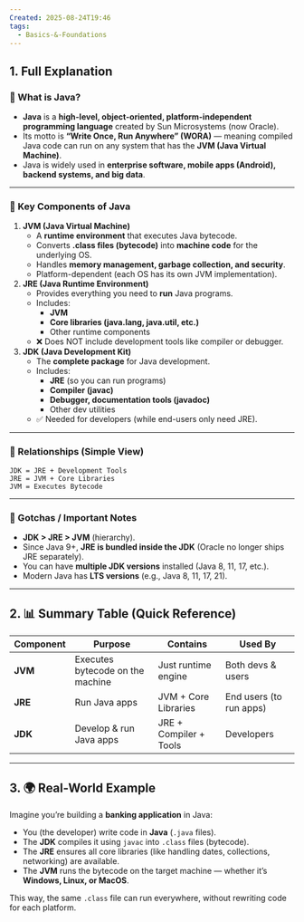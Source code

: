 ```yaml
---
Created: 2025-08-24T19:46
tags:
  - Basics-&-Foundations
---
```

## 1. Full Explanation

### 🔹 What is Java?

- **Java** is a **high-level, object-oriented, platform-independent programming language** created by Sun Microsystems (now Oracle).
- Its motto is **“Write Once, Run Anywhere” (WORA)** — meaning compiled Java code can run on any system that has the **JVM (Java Virtual Machine)**.
- Java is widely used in **enterprise software, mobile apps (Android), backend systems, and big data**.

---

### 🔹 Key Components of Java

1. **JVM (Java Virtual Machine)**
    - A **runtime environment** that executes Java bytecode.
    - Converts **.class files (bytecode)** into **machine code** for the underlying OS.
    - Handles **memory management, garbage collection, and security**.
    - Platform-dependent (each OS has its own JVM implementation).
2. **JRE (Java Runtime Environment)**
    - Provides everything you need to **run** Java programs.
    - Includes:
        - **JVM**
        - **Core libraries (java.lang, java.util, etc.)**
        - Other runtime components
    - ❌ Does NOT include development tools like compiler or debugger.
3. **JDK (Java Development Kit)**
    - The **complete package** for Java development.
    - Includes:
        - **JRE** (so you can run programs)
        - **Compiler (javac)**
        - **Debugger, documentation tools (javadoc)**
        - Other dev utilities
    - ✅ Needed for developers (while end-users only need JRE).

---

### 🔹 Relationships (Simple View)

```Plain
JDK = JRE + Development Tools
JRE = JVM + Core Libraries
JVM = Executes Bytecode

```

---

### 🔹 Gotchas / Important Notes

- **JDK > JRE > JVM** (hierarchy).
- Since Java 9+, **JRE is bundled inside the JDK** (Oracle no longer ships JRE separately).
- You can have **multiple JDK versions** installed (Java 8, 11, 17, etc.).
- Modern Java has **LTS versions** (e.g., Java 8, 11, 17, 21).

---

## 2. 📊 Summary Table (Quick Reference)

|Component|Purpose|Contains|Used By|
|---|---|---|---|
|**JVM**|Executes bytecode on the machine|Just runtime engine|Both devs & users|
|**JRE**|Run Java apps|JVM + Core Libraries|End users (to run apps)|
|**JDK**|Develop & run Java apps|JRE + Compiler + Tools|Developers|

---

## 3. 🌍 Real-World Example

Imagine you’re building a **banking application** in Java:

- You (the developer) write code in **Java** (`.java` files).
- The **JDK** compiles it using `javac` into `.class` files (bytecode).
- The **JRE** ensures all core libraries (like handling dates, collections, networking) are available.
- The **JVM** runs the bytecode on the target machine — whether it’s **Windows, Linux, or MacOS**.

This way, the same `.class` file can run everywhere, without rewriting code for each platform.